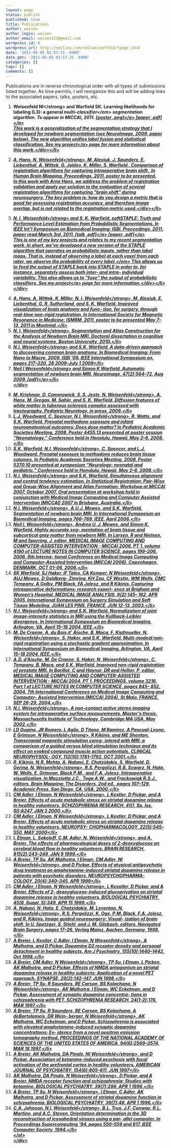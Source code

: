 ```yaml
---
layout: page
status: publish
published: true
title: Publications
author: weisen
author_login: weisen
author_email: weisen123@gmail.com
wordpress_id: 8
wordpress_url: http://neilios.com/neilweisenfeld/?page_id=8
date: '2011-05-05 01:57:31 -0400'
date_gmt: '2011-05-05 01:57:31 -0400'
categories: []
tags: []
comments: []
---
```

<p>Publications are in reverse chronological order with all types of submissions listed together. As time permits, I will reorganize this and will be adding links to the associated papers, talks, posters, etc.</p>
<div class="pubs">
<ol>
<li><strong>Weisenfeld NI<&#47;strong> and Warfield SK. Learning likelihoods for labeling (L3): a general multi-<em>classifier<&#47;em> segmentation algorithm. To appear in MICCAI, 2011. <a href="http:&#47;&#47;neilweisenfeld.com&#47;wp&#47;wp-content&#47;uploads&#47;2011&#47;09&#47;weisenfeld-miccai2011-poster-small.png">[poster .png]<&#47;a> <a href="http:&#47;&#47;neilweisenfeld.com&#47;wp&#47;wp-content&#47;uploads&#47;2011&#47;09&#47;weisenfeld-miccai2011.pdf">[paper .pdf]<&#47;a>
<div class="explain">This work is a generalization of the segmentation strategy that I developed for newborn segmentation (see NeuroImage, 2009, paper below).  The new algorithm unifies label fusion and statistical classification.  See my <a title="Brain Segmentation" href="http:&#47;&#47;neilweisenfeld.com&#47;wp&#47;projects&#47;brain-segmentation">project<&#47;a> page for more information about this work.<&#47;div><&#47;li></p>
<li>A. Hans, <strong>N. Weisenfeld<&#47;strong>, M. Alexiuk, J. Saunders, E. Liebenthal, A. Wittek, G. Joldes, K. Miller, S. Warfield. &nbsp;Comparison of registration algorithms for capturing intraoperative brain shift. &nbsp;In Human Brain Mapping, Proceedings, 2011. poster to be presented.
<div class="explain">In this work with Arne Hans, we address the problem of registration validation and apply our solution to the evaluation of several registration algorithms for capturing "brain shift" during neurosurgery.  The key problem is: how do you design a metric that is good for assessing registration accuracy, and therefore image overlap, but is not related to the registration metric used.<&#47;div><&#47;li></p>
<div id="isbi2011">
<li><strong>N. I. Weisenfeld<&#47;strong> and S. K. Warfield.	softSTAPLE: Truth and Performance Level Estimation from Probabilistic Segmentations. In IEEE Int&rsquo;l Symposium on Biomedical Imaging: ISBI, Proceedings, 2011. paper read March 3rd, 2011. <a href="http:&#47;&#47;neilweisenfeld.com&#47;wp&#47;wp-content&#47;uploads&#47;2011&#47;09&#47;weisenfeld-isbi2011-talk.pdf">[talk .pdf]<&#47;a> <a href="http:&#47;&#47;neilweisenfeld.com&#47;wp&#47;wp-content&#47;uploads&#47;2011&#47;09&#47;weisenfeld-isbi2011.pdf">[paper .pdf]<&#47;a>
<div class="explain">This is one of my key projects and relates to my recent segmentation work.  In short, we've developed a new version of the STAPLE algorithm that operates on probabilistic inputs, rather than label maps.  That is, instead of observing a label at each voxel from each rater, we observe the <em>probability of every label.<&#47;em> This allows us to feed the output of STAPLE back into STAPLE in order to, for instance, separately assess both inter- and intra- individual variability.  This also allows us to "fuse" the output of probabilistic classifiers.  See my <a title="Probabilistic Label Fusion" href="http:&#47;&#47;neilweisenfeld.com&#47;wp&#47;projects&#47;softstaple">project<&#47;a> page for more information.<&#47;div><&#47;li><br />
<&#47;div></p>
<li>A. Hans, A. Wittek, K. Miller, <strong>N. I. Weisenfeld<&#47;strong>, M. Alexiuk, E. Liebenthal, G. R. Sutherland, and S. K. Warfield. Improved visualization of brain anatomy and func- tion, for surgery, through real-time non-rigid registration. In International Society for Magnetic Resonance in Medicine: ISMRM, 2011. poster to be presented May 7&ndash;13, 2011 in Montr&eacute;al.<&#47;li>
<li><strong>N. I. Weisenfeld<&#47;strong>. Segmentation and Atlas Construction for the Analysis of Newborn Brain MRI. Doctoral dissertation in cognitive and neural systems, Boston University, 2010.<&#47;li>
<li><strong>N.I. Weisenfeld<&#47;strong> and S.K. Warfield.	A data-driven approach to discovering common brain anatomy. In Biomedical Imaging: From Nano to Macro, 2009. ISBI &rsquo;09. IEEE International Symposium on, pages 217&ndash;220, 28 2009-July 1 2009<&#47;li>
<div id="ni2009">
<li><strong>Neil I Weisenfeld<&#47;strong> and Simon K Warfield. Automatic segmentation of newborn brain MRI. Neuroimage, 47(2):564&ndash;72, Aug 2009. <a href="http:&#47;&#47;neilweisenfeld.com&#47;wp&#47;wp-content&#47;uploads&#47;2011&#47;09&#47;Weisenfeld-Automatic-segmentation-of-newborn-brain-Neuroimage2009.pdf">[pdf]<&#47;a><&#47;li><br />
<&#47;div></p>
<li>M. Krishnan, O. Commowick, S. S. Jeste, <strong>N. Weisenfeld<&#47;strong>, A. Hans, M. Gregas, M. Sahin, and S. K. Warfield. Diffusion features of white matter in tuberous sclerosis complex assessed with tractography. Pediatric Neurology, in press, 2009.<&#47;li>
<li>L.J. Woodward, C. Spencer, <strong>N.I. Weisenfeld<&#47;strong>, R. Watts, and S.K. Warfield. Prenatal methadone exposure and infant neuroanatomical outcomes: Does dose matter? In Pediatric Academic Societies Meeting, 2008.	Poster 4455.13 presented at poster session &ldquo;Neonatology.&rdquo; Conference held in Honolulu, Hawaii, May 2&ndash;6, 2008.<&#47;li>
<li>S.K. Warfield, <strong>N.I. Weisenfeld<&#47;strong>, C. Spencer, and L.J. Woodward. Prenatal exposure to methadone reduces brain tissue volumes. In Pediatric Academic Societies Meeting, 2008. Poster 5370.10 presented at symposium &ldquo;Neurology: neonatal and pediatric.&rdquo; Conference held in Honolulu, Hawaii, May 2&ndash;6, 2008.<&#47;li>
<li><strong>N.I. Weisenfeld<&#47;strong> and S.K. Warfield.	Simultaneous alignment and central tendency estimation.	In Statistical Registration: Pair-Wise and Group-Wise Alignment and Atlas Formation: Workshop at MICCAI 2007, October 2007.	Oral presentation at workshop held in conjunction with Medical Image Computing and Computer Assisted Intervention (MICCAI) 2007 in Brisbane, Australia.<&#47;li>
<li><strong>N.I. Weisenfeld<&#47;strong>, A.U.J. Mewes, and S.K. Warfield. Segmentation of newborn brain MRI. In International Symposium on Biomedical Imaging, pages 766&ndash;769. IEEE, April 2006.<&#47;li>
<li><strong>Neil I. Weisenfeld<&#47;strong>, Andrea U. J. Mewes, and Simon K. Warfield. Highly accurate seg- mentation of brain tissue and subcortical gray matter from newborn MRI. In Larsen, R and Nielsen, M and Sporring, J, editor, MEDICAL IMAGE COMPUTING AND COMPUTER-ASSISTED INTERVENTION - MICCAI 2006, PT 1, volume 4190 of LECTURE NOTES IN COMPUTER SCIENCE, pages 199&ndash;206, 2006.	9th Interna- tional Conference on Medical Image Computing and Computer-Assisted Intervention (MICCAI 2006), Copenhagen, DENMARK, OCT 01-06, 2006.<&#47;li>
<li>SK Warfield, SJ Haker, IF Talos, CA Kemper, <strong>N Weisenfeld<&#47;strong>, AUJ Mewes, D Goldberg- Zimring, KH Zou, CF Westin, WM Wells, CMC Tempany, A Golby, PM Black, FA Jolesz, and R Kikinis.	Capturing intraoperative deformations: research experi- ence at Brigham and Women&rsquo;s Hospital.	MEDICAL IMAGE ANALYSIS, 9(2):145&ndash; 162, APR 2005.	International Symposium on Surgery Simulation and Soft Tissue Modeling, JUAN LES PINS, FRANCE, JUN 12-13, 2003.<&#47;li>
<li><strong>N.I. Weisenfeld<&#47;strong> and S.K. Warfield. Normalization of joint image-intensity statistics in MRI using the Kullback-Leibler divergence. In International Symposium on Biomedical Imaging, Arlington, VA, April 15&ndash;18 2004. IEEE.<&#47;li>
<li>M. De Craene, A. du Bois d&rsquo; Aische, B. Macq, F. Kipfmueller, <strong>N. Weisenfeld<&#47;strong>, S. Haker, and S.K. Warfield.	Multi-modeal non-rigid registration using a stochastic gradient approximation.	In International Symposium on Biomedical Imaging, Arlington, VA, April 15&ndash;18 2004. IEEE.<&#47;li>
<li>A.D. d&rsquo;Aische, M. De Craene, S. Haker, <strong>N. Weisenfeld<&#47;strong>, C. Tempany, B. Macq, and S.K. Warfield. Improved non-rigid registration of prostate MRI. In Barillot, C and Haynor, DR and Hellier, P, editor, MEDICAL IMAGE COMPUTING AND COMPUTER-ASSISTED INTERVENTION - MICCAI 2004, PT 1, PROCEEDINGS, volume 3216, Part 1 of LECTURE NOTES IN COMPUTER SCIENCE, pages 845&ndash; 852, 2004. 7th International Conference on Medical Image Computing and Computer- Assisted Intervention (MICCAI 2004), St Malo, FRANCE, SEP 26-29, 2004.<&#47;li>
<li><strong>N.I. Weisenfeld<&#47;strong>. A non-contact active stereo imaging system for intraoperative surface measurements. Master&rsquo;s thesis, Massachusetts Institute of Technology, Cambridge MA USA, May 2002.<&#47;li>
<li>LD Gugino, JR Romero, L Aglio, D Titone, M Ramirez, A Pascual-Leone, E Grimson, <strong>N Weisenfeld<&#47;strong>, R Kikinis, and ME Shenton. Transcranial magnetic stimulation coreg- istered with MRI: a comparison of a guided versus blind stimulation technique and its effect on evoked compound muscle action potentials. CLINICAL NEUROPHYSIOL- OGY, 112(10):1781&ndash;1792, OCT 2001.<&#47;li>
<li>R. Kikinis, N.R. Mehta, A. Nabavi, E. Chatzidakis, S. Warfield, D. Gering, <strong>N. Weisenfeld<&#47;strong>, R.S. Pergolizzi, R.B. Scwarz, N. Hata, W. Wells, E. Grimson, Black P.M., and F.A. Jolesz. Intraoperative visualization. In Mazziotta J.C., Toga A.W., and Frackowiak&nbsp;R.S.J., editors, Brain Mapping: The Disorders, 2nd ed., pages 107&ndash;129. Academic Press, San Diego, CA, USA, 2000.<&#47;li>
<li>CM Adler, I Elman, <strong>N Weisenfeld<&#47;strong>, L Kestler, D Pickar, and A Breier. Effects of acute metabolic stress on striatal dopamine release in healthy volunteers. SCHIZOPHRENIA RESEARCH, 41(1, Sp. Iss. SI):A247, JAN 3 2000.<&#47;li>
<li>CM Adler, I Elman, <strong>N Weisenfeld<&#47;strong>, L Kestler, D Pickar, and A Breier. Effects of acute metabolic stress on striatal dopamine release in healthy volunteers.	NEUROPSY- CHOPHARMACOLOGY, 22(5):545&ndash;550, MAY 2000<&#47;li>
<li>I. Elman, L. Sokoloff, C.M. Adler, <strong>N. Weisenfeld<&#47;strong>, and A. Breier.	The effects of pharmacological doses of 2-deoxyglucose on cerebral blood flow in healthy volunteers. BRAIN RESEARCH, 815(2):243&ndash;249, JAN 9 1999.<&#47;li>
<li>A Breier, TP Su, AK Malhotra, I Elman, CM Adler, <strong>NI Weisenfeld<&#47;strong>, and D Pickar. Effects of atypical antipsychotic drug treatment on amphetamine-induced striatal dopamine release in patients with psychotic disorders.	NEUROPSYCHOPHARMA- COLOGY, 20(4):340&ndash;345, APR 1999<&#47;li>
<li>CM Adler, I Elman, <strong>N Weisenfeld<&#47;strong>, L Kesstler, D Pickar, and A Breier. Effects of 2- deoxyglucose-induced glucoprivation on striatal dopamine release in healthy volunteers. BIOLOGICAL PSYCHIATRY, 45(8, Suppl. S):349, APR 15 1999.<&#47;li>
<li>A. Nabavi, N. Hata, E. Chatzidakis, M. Leventon, <strong>N. Weisenfeld<&#47;strong>, R.S. Pergolizzi, K. Oge, P.M. Black, F.A. Jolesz, and R. Kikinis. Image guided neurosurgery: Visual- ization of brain shift. In U. Spetzger, S. Stiehl, and J. M. Gilsbach, editors, Navigated Brain Surgery, pages 17&ndash;26. Verlag Mainz, Aachen, Germany, 1998.<&#47;li>
<li>A Breier, L Kestler, C Adler, I Elman, <strong>N Wiesenfeld<&#47;strong>, A Malhotra, and D Pickar. Dopamine D2 receptor density and personal detachment in healthy subjects.	Am J Psychiatry, 155(10):1440&ndash;1442, Oct 1998.<&#47;li>
<li>A Breier, CM Adler, <strong>N Weisenfeld<&#47;strong>, TP Su, I Elman, L Picken, AK Malhotra, and D Pickar.	Effects of NMDA antagonism on striatal dopamine release in healthy subjects: Application of a novel PET approach.	SYNAPSE, 29(2):142&ndash;147, JUN 1998.<&#47;li>
<li>A Breier, TP Su, R Saunders, RE Carson, BS Kolachana, <strong>N Weisenfeld<&#47;strong>, AK Malhotra, I Elman, WC Eckelman, and D Pickar. Assessment of synaptic dopamine concentra- tions in schizophrenia with PET. SCHIZOPHRENIA RESEARCH, 24(1-2):176, MAR 1997.<&#47;li>
<li>A Breier, TP Su, R Saunders, RE Carson, BS Kolachana, A deBartolomeis, DR Wein- berger, <strong>N Weisenfeld<&#47;strong>, AK Malhotra, WC Eckelman, and D Pickar. Schizophrenia is associated with elevated amphetamine-induced synaptic dopamine concentrations: Ev- idence from a novel positron emission tomography method. PROCEEDINGS OF THE NATIONAL ACADEMY OF SCIENCES OF THE UNITED STATES OF AMERICA, 94(6):2569&ndash;2574, MAR 18 1997.<&#47;li>
<li>A Breier, AK Malhotra, DA Pinals, <strong>NI Weisenfeld<&#47;strong>, and D Pickar.	Association of ketamine-induced psychosis with focal activation of the prefrontal cortex in healthy volunteers. AMERICAN JOURNAL OF PSYCHIATRY, 154(6):805&ndash;811, JUN 1997<&#47;li>
<li>AK Malhotra, DA Pinals, <strong>N Weisenfeld<&#47;strong>, D Pickar, and A Breier.	NMDA receptor function and schizophrenia: Studies with ketamine.	BIOLOGICAL PSYCHIATRY, 39(7):296, APR 1 1996.<&#47;li>
<li>A Breier, TP Su, <strong>N Weisenfeld<&#47;strong>, I Elman, C Adler, AK Malhotra, and D Pickar. Assessment of striatal dopamine function in schizophrenia.	BIOLOGICAL PSYCHIATRY, 39(7):48, APR 1 1996.<&#47;li>
<li>C.A. Johnson, <strong>N.I. Weisenfeld<&#47;strong>, B.L. Trus, J.F. Conway, R.L. Martino, and A.C. Steven. Orientation determination in the 3D reconstruction of icosahedral viruses using a par- allel computer. In Proceedings Supercomputing &rsquo;94, pages 550&ndash;559 and 817. IEEE Computer Society, 1994.<&#47;li><br />
<&#47;ol><br />
<&#47;div></p>
